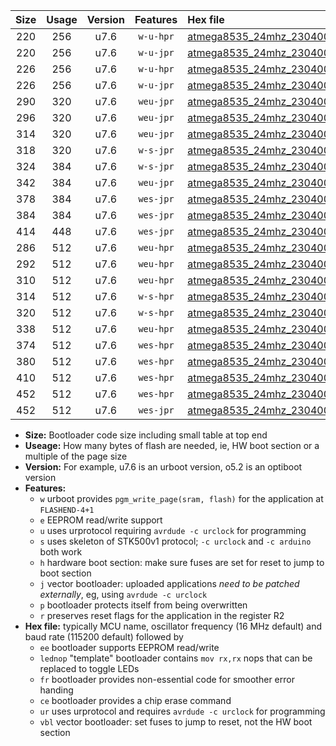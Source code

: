 |Size|Usage|Version|Features|Hex file|
|:-:|:-:|:-:|:-:|:--|
|220|256|u7.6|`w-u-hpr`|[atmega8535_24mhz_230400bps_ur.hex](https://raw.githubusercontent.com/stefanrueger/urboot/main//atmega8535_24mhz_230400bps_ur.hex)|
|220|256|u7.6|`w-u-jpr`|[atmega8535_24mhz_230400bps_ur_vbl.hex](https://raw.githubusercontent.com/stefanrueger/urboot/main//atmega8535_24mhz_230400bps_ur_vbl.hex)|
|226|256|u7.6|`w-u-hpr`|[atmega8535_24mhz_230400bps_lednop_ur.hex](https://raw.githubusercontent.com/stefanrueger/urboot/main//atmega8535_24mhz_230400bps_lednop_ur.hex)|
|226|256|u7.6|`w-u-jpr`|[atmega8535_24mhz_230400bps_lednop_ur_vbl.hex](https://raw.githubusercontent.com/stefanrueger/urboot/main//atmega8535_24mhz_230400bps_lednop_ur_vbl.hex)|
|290|320|u7.6|`weu-jpr`|[atmega8535_24mhz_230400bps_ee_ur_vbl.hex](https://raw.githubusercontent.com/stefanrueger/urboot/main//atmega8535_24mhz_230400bps_ee_ur_vbl.hex)|
|296|320|u7.6|`weu-jpr`|[atmega8535_24mhz_230400bps_ee_lednop_ur_vbl.hex](https://raw.githubusercontent.com/stefanrueger/urboot/main//atmega8535_24mhz_230400bps_ee_lednop_ur_vbl.hex)|
|314|320|u7.6|`weu-jpr`|[atmega8535_24mhz_230400bps_ee_lednop_fr_ur_vbl.hex](https://raw.githubusercontent.com/stefanrueger/urboot/main//atmega8535_24mhz_230400bps_ee_lednop_fr_ur_vbl.hex)|
|318|320|u7.6|`w-s-jpr`|[atmega8535_24mhz_230400bps_vbl.hex](https://raw.githubusercontent.com/stefanrueger/urboot/main//atmega8535_24mhz_230400bps_vbl.hex)|
|324|384|u7.6|`w-s-jpr`|[atmega8535_24mhz_230400bps_lednop_vbl.hex](https://raw.githubusercontent.com/stefanrueger/urboot/main//atmega8535_24mhz_230400bps_lednop_vbl.hex)|
|342|384|u7.6|`weu-jpr`|[atmega8535_24mhz_230400bps_ee_lednop_fr_ce_ur_vbl.hex](https://raw.githubusercontent.com/stefanrueger/urboot/main//atmega8535_24mhz_230400bps_ee_lednop_fr_ce_ur_vbl.hex)|
|378|384|u7.6|`wes-jpr`|[atmega8535_24mhz_230400bps_ee_vbl.hex](https://raw.githubusercontent.com/stefanrueger/urboot/main//atmega8535_24mhz_230400bps_ee_vbl.hex)|
|384|384|u7.6|`wes-jpr`|[atmega8535_24mhz_230400bps_ee_lednop_vbl.hex](https://raw.githubusercontent.com/stefanrueger/urboot/main//atmega8535_24mhz_230400bps_ee_lednop_vbl.hex)|
|414|448|u7.6|`wes-jpr`|[atmega8535_24mhz_230400bps_ee_lednop_fr_vbl.hex](https://raw.githubusercontent.com/stefanrueger/urboot/main//atmega8535_24mhz_230400bps_ee_lednop_fr_vbl.hex)|
|286|512|u7.6|`weu-hpr`|[atmega8535_24mhz_230400bps_ee_ur.hex](https://raw.githubusercontent.com/stefanrueger/urboot/main//atmega8535_24mhz_230400bps_ee_ur.hex)|
|292|512|u7.6|`weu-hpr`|[atmega8535_24mhz_230400bps_ee_lednop_ur.hex](https://raw.githubusercontent.com/stefanrueger/urboot/main//atmega8535_24mhz_230400bps_ee_lednop_ur.hex)|
|310|512|u7.6|`weu-hpr`|[atmega8535_24mhz_230400bps_ee_lednop_fr_ur.hex](https://raw.githubusercontent.com/stefanrueger/urboot/main//atmega8535_24mhz_230400bps_ee_lednop_fr_ur.hex)|
|314|512|u7.6|`w-s-hpr`|[atmega8535_24mhz_230400bps.hex](https://raw.githubusercontent.com/stefanrueger/urboot/main//atmega8535_24mhz_230400bps.hex)|
|320|512|u7.6|`w-s-hpr`|[atmega8535_24mhz_230400bps_lednop.hex](https://raw.githubusercontent.com/stefanrueger/urboot/main//atmega8535_24mhz_230400bps_lednop.hex)|
|338|512|u7.6|`weu-hpr`|[atmega8535_24mhz_230400bps_ee_lednop_fr_ce_ur.hex](https://raw.githubusercontent.com/stefanrueger/urboot/main//atmega8535_24mhz_230400bps_ee_lednop_fr_ce_ur.hex)|
|374|512|u7.6|`wes-hpr`|[atmega8535_24mhz_230400bps_ee.hex](https://raw.githubusercontent.com/stefanrueger/urboot/main//atmega8535_24mhz_230400bps_ee.hex)|
|380|512|u7.6|`wes-hpr`|[atmega8535_24mhz_230400bps_ee_lednop.hex](https://raw.githubusercontent.com/stefanrueger/urboot/main//atmega8535_24mhz_230400bps_ee_lednop.hex)|
|410|512|u7.6|`wes-hpr`|[atmega8535_24mhz_230400bps_ee_lednop_fr.hex](https://raw.githubusercontent.com/stefanrueger/urboot/main//atmega8535_24mhz_230400bps_ee_lednop_fr.hex)|
|452|512|u7.6|`wes-hpr`|[atmega8535_24mhz_230400bps_ee_lednop_fr_ce.hex](https://raw.githubusercontent.com/stefanrueger/urboot/main//atmega8535_24mhz_230400bps_ee_lednop_fr_ce.hex)|
|452|512|u7.6|`wes-jpr`|[atmega8535_24mhz_230400bps_ee_lednop_fr_ce_vbl.hex](https://raw.githubusercontent.com/stefanrueger/urboot/main//atmega8535_24mhz_230400bps_ee_lednop_fr_ce_vbl.hex)|

- **Size:** Bootloader code size including small table at top end
- **Useage:** How many bytes of flash are needed, ie, HW boot section or a multiple of the page size
- **Version:** For example, u7.6 is an urboot version, o5.2 is an optiboot version
- **Features:**
  + `w` urboot provides `pgm_write_page(sram, flash)` for the application at `FLASHEND-4+1`
  + `e` EEPROM read/write support
  + `u` uses urprotocol requiring `avrdude -c urclock` for programming
  + `s` uses skeleton of STK500v1 protocol; `-c urclock` and `-c arduino` both work
  + `h` hardware boot section: make sure fuses are set for reset to jump to boot section
  + `j` vector bootloader: uploaded applications *need to be patched externally*, eg, using `avrdude -c urclock`
  + `p` bootloader protects itself from being overwritten
  + `r` preserves reset flags for the application in the register R2
- **Hex file:** typically MCU name, oscillator frequency (16 MHz default) and baud rate (115200 default) followed by
  + `ee` bootloader supports EEPROM read/write
  + `lednop` "template" bootloader contains `mov rx,rx` nops that can be replaced to toggle LEDs
  + `fr` bootloader provides non-essential code for smoother error handing
  + `ce` bootloader provides a chip erase command
  + `ur` uses urprotocol and requires `avrdude -c urclock` for programming
  + `vbl` vector bootloader: set fuses to jump to reset, not the HW boot section
